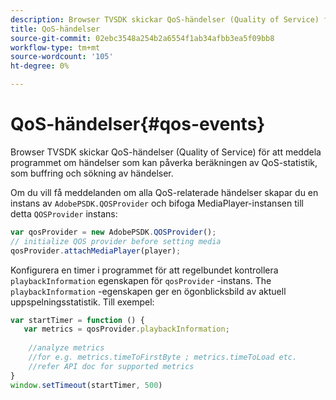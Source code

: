 ```yaml
---
description: Browser TVSDK skickar QoS-händelser (Quality of Service) för att meddela programmet om händelser som kan påverka beräkningen av QoS-statistik, som buffring och sökning av händelser.
title: QoS-händelser
source-git-commit: 02ebc3548a254b2a6554f1ab34afbb3ea5f09bb8
workflow-type: tm+mt
source-wordcount: '105'
ht-degree: 0%

---
```


# QoS-händelser{#qos-events}

Browser TVSDK skickar QoS-händelser (Quality of Service) för att meddela programmet om händelser som kan påverka beräkningen av QoS-statistik, som buffring och sökning av händelser.

Om du vill få meddelanden om alla QoS-relaterade händelser skapar du en instans av `AdobePSDK.QOSProvider` och bifoga MediaPlayer-instansen till detta `QOSProvider` instans:

```js
var qosProvider = new AdobePSDK.QOSProvider(); 
// initialize QOS provider before setting media  
qosProvider.attachMediaPlayer(player);
```

Konfigurera en timer i programmet för att regelbundet kontrollera `playbackInformation` egenskapen för `qosProvider` -instans. The `playbackInformation` -egenskapen ger en ögonblicksbild av aktuell uppspelningsstatistik. Till exempel:

```js
var startTimer = function () { 
   var metrics = qosProvider.playbackInformation; 
 
    //analyze metrics 
    //for e.g. metrics.timeToFirstByte ; metrics.timeToLoad etc.  
    //refer API doc for supported metrics  
} 
window.setTimeout(startTimer, 500) 
```
